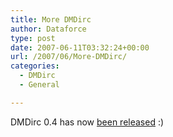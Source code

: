 ```yaml
---
title: More DMDirc
author: Dataforce
type: post
date: 2007-06-11T03:32:24+00:00
url: /2007/06/More-DMDirc/
categories:
  - DMDirc
  - General

---
```

DMDirc 0.4 has now [been released](http://blog.dmdirc.com/2007/06/11/04-is-a-go/trackback/) :)
